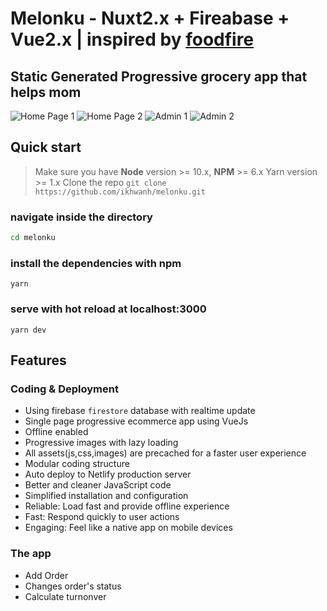 # Melonku - Nuxt2.x + Fireabase + Vue2.x | inspired by [foodfire](https://github.com/itswadesh/foodfire)

## Static Generated Progressive grocery app that helps mom

![Home Page 1](https://github.com/ikhwanh/melonku/tree/master/screenshoots/sc0.jpg?raw=true)
![Home Page 2](https://github.com/ikhwanh/melonku/tree/master/screenshoots/sc3.jpg?raw=true)
![Admin 1](https://github.com/ikhwanh/melonku/tree/master/screenshoots/sc1.jpg?raw=true)
![Admin 2](https://github.com/ikhwanh/melonku/tree/master/screenshoots/sc2.jpg?raw=true)


## Quick start

> Make sure you have **Node** version >= 10.x, **NPM** >= 6.x
> Yarn version >= 1.x
> Clone the repo
> `git clone https://github.com/ikhwanh/melonku.git`

### navigate inside the directory

```bash
cd melonku
```

### install the dependencies with npm

`yarn`

### serve with hot reload at localhost:3000

`yarn dev`

## Features

### Coding & Deployment

- Using firebase `firestore` database with realtime update
- Single page progressive ecommerce app using VueJs
- Offline enabled
- Progressive images with lazy loading
- All assets(js,css,images) are precached for a faster user experience
- Modular coding structure
- Auto deploy to Netlify production server
- Better and cleaner JavaScript code
- Simplified installation and configuration
- Reliable: Load fast and provide offline experience
- Fast: Respond quickly to user actions
- Engaging: Feel like a native app on mobile devices

### The app

- Add Order
- Changes order's status
- Calculate turnonver
